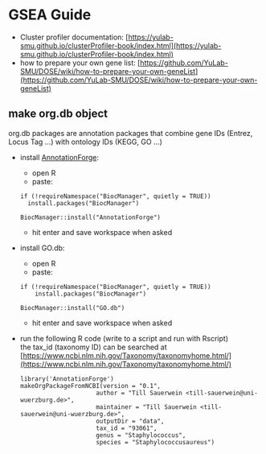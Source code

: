 # GSEA Guide
- Cluster profiler documentation:  [https://yulab-smu.github.io/clusterProfiler-book/index.html](https://yulab-smu.github.io/clusterProfiler-book/index.html)
- how to prepare your own gene list: [https://github.com/YuLab-SMU/DOSE/wiki/how-to-prepare-your-own-geneList](https://github.com/YuLab-SMU/DOSE/wiki/how-to-prepare-your-own-geneList)
## make org.db object
org.db packages are annotation packages that combine gene IDs (Entrez, Locus Tag ...) with ontology IDs (KEGG, GO ...)
- install [AnnotationForge](https://bioconductor.org/packages/release/bioc/html/AnnotationForge.html):
  - open R
  - paste:
  ```
  if (!requireNamespace("BiocManager", quietly = TRUE))
    install.packages("BiocManager")

  BiocManager::install("AnnotationForge")
  ```
  - hit enter and save workspace when asked
- install GO.db:
  - open R
  - paste:
  ```
  if (!requireNamespace("BiocManager", quietly = TRUE))
      install.packages("BiocManager")

  BiocManager::install("GO.db")
  ```
  - hit enter and save workspace when asked
- run the following R code (write to a script and run with Rscript)  
  the tax_id (taxonomy ID) can be searched at [https://www.ncbi.nlm.nih.gov/Taxonomy/taxonomyhome.html/](https://www.ncbi.nlm.nih.gov/Taxonomy/taxonomyhome.html/)

  ```
  library('AnnotationForge')
  makeOrgPackageFromNCBI(version = "0.1",
                       author = "Till Sauerwein <till-sauerwein@uni-wuerzburg.de>",
                       maintainer = "Till Sauerwein <till-sauerwein@uni-wuerzburg.de>",
                       outputDir = "data",
                       tax_id = "93061",
                       genus = "Staphylococcus",
                       species = "Staphylococcusaureus")

  ```
